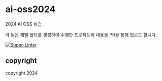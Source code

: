# ai-oss2024
2024 AI OSS 실습

각 팀은 개별 폴더를 생성하여 수행한 프로젝트와 내용을 PR을 통해 업로드 합니다.

[![Super-Linter](https://github.com/<OWNER>/<REPOSITORY>/actions/workflows/<WORKFLOW_FILE_NAME>/badge.svg)](https://github.com/marketplace/actions/super-linter)
## copyright
copyright 2024 